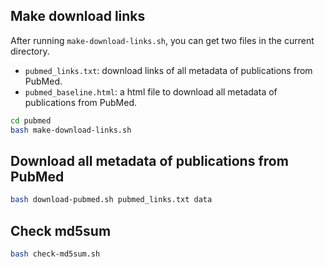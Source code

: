## Make download links

After running `make-download-links.sh`, you can get two files in the current directory.

- `pubmed_links.txt`: download links of all metadata of publications from PubMed.
- `pubmed_baseline.html`: a html file to download all metadata of publications from PubMed.

```bash
cd pubmed
bash make-download-links.sh
```

## Download all metadata of publications from PubMed

```bash
bash download-pubmed.sh pubmed_links.txt data
```

## Check md5sum

```bash
bash check-md5sum.sh
```